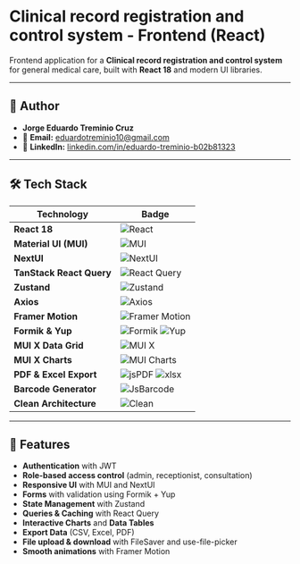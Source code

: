 # Clinical record registration and control system - Frontend (React)

Frontend application for a **Clinical record registration and control system** for general medical care, built with **React 18** and modern UI libraries.

---

## 👤 Author
- **Jorge Eduardo Treminio Cruz**  
- 📧 **Email:** [eduardotreminio10@gmail.com](mailto:eduardotreminio10@gmail.com)  
- 🔗 **LinkedIn:** [linkedin.com/in/eduardo-treminio-b02b81323](https://www.linkedin.com/in/eduardo-treminio-b02b81323/)  

---

## 🛠️ Tech Stack

| Technology                | Badge                                                                                                                                    |
|---------------------------|------------------------------------------------------------------------------------------------------------------------------------------|
| **React 18**              | ![React](https://img.shields.io/badge/React-20232A?style=for-the-badge&logo=react&logoColor=61DAFB)                                     |
| **Material UI (MUI)**     | ![MUI](https://img.shields.io/badge/MUI-007FFF?style=for-the-badge&logo=mui&logoColor=white)                                            |
| **NextUI**                | ![NextUI](https://img.shields.io/badge/NextUI-000000?style=for-the-badge&logo=vercel&logoColor=white)                                   |
| **TanStack React Query**  | ![React Query](https://img.shields.io/badge/React%20Query-FF4154?style=for-the-badge&logo=reactquery&logoColor=white)                   |
| **Zustand**               | ![Zustand](https://img.shields.io/badge/Zustand-4B5563?style=for-the-badge&logo=react&logoColor=white)                                  |
| **Axios**                 | ![Axios](https://img.shields.io/badge/Axios-671ddf?style=for-the-badge&logo=axios&logoColor=white)                                      |
| **Framer Motion**         | ![Framer Motion](https://img.shields.io/badge/Framer%20Motion-0055FF?style=for-the-badge&logo=framer&logoColor=white)                  |
| **Formik & Yup**          | ![Formik](https://img.shields.io/badge/Formik-02569B?style=for-the-badge&logo=formik&logoColor=white) ![Yup](https://img.shields.io/badge/Yup-00C58E?style=for-the-badge&logo=yup&logoColor=white) |
| **MUI X Data Grid**       | ![MUI X](https://img.shields.io/badge/MUI%20X%20DataGrid-007FFF?style=for-the-badge&logo=mui&logoColor=white)                           |
| **MUI X Charts**          | ![MUI Charts](https://img.shields.io/badge/MUI%20Charts-FF9800?style=for-the-badge&logo=chartdotjs&logoColor=white)                     |
| **PDF & Excel Export**    | ![jsPDF](https://img.shields.io/badge/jsPDF-FF0000?style=for-the-badge&logo=adobeacrobatreader&logoColor=white) ![xlsx](https://img.shields.io/badge/Excel-217346?style=for-the-badge&logo=microsoft-excel&logoColor=white) |
| **Barcode Generator**     | ![JsBarcode](https://img.shields.io/badge/JsBarcode-333?style=for-the-badge&logo=barcode&logoColor=white)                               |
| **Clean Architecture**    | ![Clean](https://img.shields.io/badge/Clean%20Architecture-4CAF50?style=for-the-badge&logo=archlinux&logoColor=white)                   |

---

## 🚀 Features

- **Authentication** with JWT  
- **Role-based access control** (admin, receptionist, consultation)  
- **Responsive UI** with MUI and NextUI  
- **Forms** with validation using Formik + Yup  
- **State Management** with Zustand  
- **Queries & Caching** with React Query  
- **Interactive Charts** and **Data Tables**  
- **Export Data** (CSV, Excel, PDF)  
- **File upload & download** with FileSaver and use-file-picker  
- **Smooth animations** with Framer Motion  


